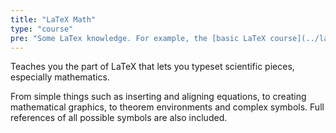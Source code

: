 ```yaml
---
title: "LaTeX Math"
type: "course"
pre: "Some LaTex knowledge. For example, the [basic LaTeX course](../latex) on this website."
---
```


Teaches you the part of LaTeX that lets you typeset scientific pieces, especially mathematics.

From simple things such as inserting and aligning equations, to creating mathematical graphics, to theorem environments and complex symbols. Full references of all possible symbols are also included.